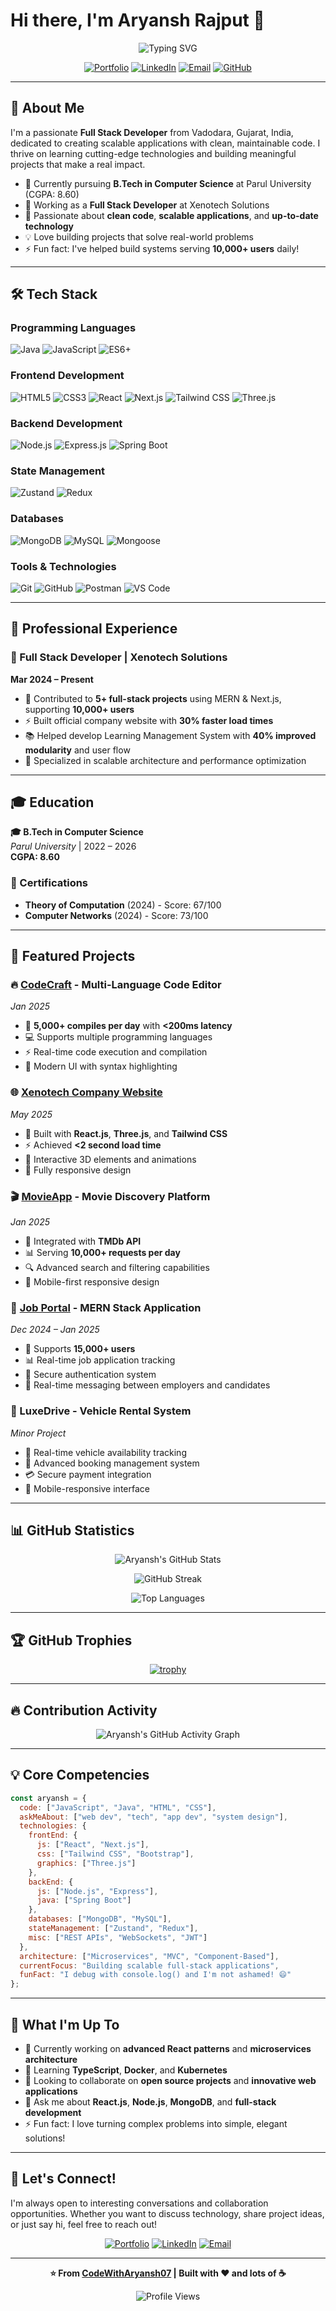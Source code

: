 # Hi there, I'm Aryansh Rajput 👋

<div align="center">
  <img src="https://readme-typing-svg.herokuapp.com?font=Fira+Code&size=24&duration=3000&pause=1000&color=00D4AA&center=true&vCenter=true&width=435&lines=Full+Stack+Developer;MERN+Stack+Enthusiast;Clean+Code+Advocate;Problem+Solver" alt="Typing SVG" />
</div>

<div align="center">
  
[![Portfolio](https://img.shields.io/badge/Portfolio-000000?style=for-the-badge&logo=vercel&logoColor=white)](https://aryanshrajput.vercel.app)
[![LinkedIn](https://img.shields.io/badge/LinkedIn-0077B5?style=for-the-badge&logo=linkedin&logoColor=white)](https://linkedin.com/in/aryansh-rajput-063800248)
[![Email](https://img.shields.io/badge/Gmail-D14836?style=for-the-badge&logo=gmail&logoColor=white)](mailto:codewitharyansh07@gmail.com)
[![GitHub](https://img.shields.io/badge/GitHub-100000?style=for-the-badge&logo=github&logoColor=white)](https://github.com/CodeWithAryansh07)

</div>

---

## 🚀 About Me

I'm a passionate **Full Stack Developer** from Vadodara, Gujarat, India, dedicated to creating scalable applications with clean, maintainable code. I thrive on learning cutting-edge technologies and building meaningful projects that make a real impact.

- 🌱 Currently pursuing **B.Tech in Computer Science** at Parul University (CGPA: 8.60)
- 💼 Working as a **Full Stack Developer** at Xenotech Solutions
- 🎯 Passionate about **clean code**, **scalable applications**, and **up-to-date technology**
- 💡 Love building projects that solve real-world problems
- ⚡ Fun fact: I've helped build systems serving **10,000+ users** daily!

---

## 🛠️ Tech Stack

### Programming Languages
![Java](https://img.shields.io/badge/Java-ED8B00?style=for-the-badge&logo=openjdk&logoColor=white)
![JavaScript](https://img.shields.io/badge/JavaScript-F7DF1E?style=for-the-badge&logo=javascript&logoColor=black)
![ES6+](https://img.shields.io/badge/ES6+-F7DF1E?style=for-the-badge&logo=javascript&logoColor=black)

### Frontend Development
![HTML5](https://img.shields.io/badge/HTML5-E34F26?style=for-the-badge&logo=html5&logoColor=white)
![CSS3](https://img.shields.io/badge/CSS3-1572B6?style=for-the-badge&logo=css3&logoColor=white)
![React](https://img.shields.io/badge/React-20232A?style=for-the-badge&logo=react&logoColor=61DAFB)
![Next.js](https://img.shields.io/badge/Next.js-000000?style=for-the-badge&logo=nextdotjs&logoColor=white)
![Tailwind CSS](https://img.shields.io/badge/Tailwind_CSS-38B2AC?style=for-the-badge&logo=tailwind-css&logoColor=white)
![Three.js](https://img.shields.io/badge/Three.js-000000?style=for-the-badge&logo=three.js&logoColor=white)

### Backend Development
![Node.js](https://img.shields.io/badge/Node.js-43853D?style=for-the-badge&logo=node.js&logoColor=white)
![Express.js](https://img.shields.io/badge/Express.js-404D59?style=for-the-badge&logo=express&logoColor=white)
![Spring Boot](https://img.shields.io/badge/Spring_Boot-6DB33F?style=for-the-badge&logo=spring&logoColor=white)

### State Management
![Zustand](https://img.shields.io/badge/Zustand-443E38?style=for-the-badge&logo=react&logoColor=white)
![Redux](https://img.shields.io/badge/Redux-593D88?style=for-the-badge&logo=redux&logoColor=white)

### Databases
![MongoDB](https://img.shields.io/badge/MongoDB-4EA94B?style=for-the-badge&logo=mongodb&logoColor=white)
![MySQL](https://img.shields.io/badge/MySQL-005C84?style=for-the-badge&logo=mysql&logoColor=white)
![Mongoose](https://img.shields.io/badge/Mongoose-880000?style=for-the-badge&logo=mongoose&logoColor=white)

### Tools & Technologies
![Git](https://img.shields.io/badge/Git-F05032?style=for-the-badge&logo=git&logoColor=white)
![GitHub](https://img.shields.io/badge/GitHub-100000?style=for-the-badge&logo=github&logoColor=white)
![Postman](https://img.shields.io/badge/Postman-FF6C37?style=for-the-badge&logo=postman&logoColor=white)
![VS Code](https://img.shields.io/badge/VS_Code-0078D4?style=for-the-badge&logo=visual%20studio%20code&logoColor=white)

---

## 💼 Professional Experience

### 🏢 Full Stack Developer | Xenotech Solutions
**Mar 2024 – Present**

- 🚀 Contributed to **5+ full-stack projects** using MERN & Next.js, supporting **10,000+ users**
- ⚡ Built official company website with **30% faster load times**
- 📚 Helped develop Learning Management System with **40% improved modularity** and user flow
- 🔧 Specialized in scalable architecture and performance optimization

---

## 🎓 Education

**🎓 B.Tech in Computer Science**  
*Parul University* | 2022 – 2026  
**CGPA: 8.60**

### 📜 Certifications
- **Theory of Computation** (2024) - Score: 67/100
- **Computer Networks** (2024) - Score: 73/100

---

## 🚀 Featured Projects

### 🔥 [CodeCraft](https://codecraft-demo.vercel.app) - Multi-Language Code Editor
*Jan 2025*
- 🌟 **5,000+ compiles per day** with **<200ms latency**
- 💻 Supports multiple programming languages
- ⚡ Real-time code execution and compilation
- 🎨 Modern UI with syntax highlighting

### 🌐 [Xenotech Company Website](https://xenotech-demo.vercel.app)
*May 2025*
- 🎯 Built with **React.js**, **Three.js**, and **Tailwind CSS**
- ⚡ Achieved **<2 second load time**
- 🎨 Interactive 3D elements and animations
- 📱 Fully responsive design

### 🎬 [MovieApp](https://movieapp-demo.vercel.app) - Movie Discovery Platform
*Jan 2025*
- 🎥 Integrated with **TMDb API**
- 📊 Serving **10,000+ requests per day**
- 🔍 Advanced search and filtering capabilities
- 📱 Mobile-first responsive design

### 💼 [Job Portal](https://jobportal-demo.vercel.app) - MERN Stack Application
*Dec 2024 – Jan 2025*
- 👥 Supports **15,000+ users**
- 📊 Real-time job application tracking
- 🔐 Secure authentication system
- 💬 Real-time messaging between employers and candidates

### 🚗 LuxeDrive - Vehicle Rental System
*Minor Project*
- 🚙 Real-time vehicle availability tracking
- 📅 Advanced booking management system
- 💳 Secure payment integration
- 📱 Mobile-responsive interface

---

## 📊 GitHub Statistics

<div align="center">
  
![Aryansh's GitHub Stats](https://github-readme-stats.vercel.app/api?username=CodeWithAryansh07&show_icons=true&theme=radical&hide_border=true&count_private=true)

![GitHub Streak](https://github-readme-streak-stats.herokuapp.com/?user=CodeWithAryansh07&theme=radical&hide_border=true)

![Top Languages](https://github-readme-stats.vercel.app/api/top-langs/?username=CodeWithAryansh07&theme=radical&hide_border=true&layout=compact)

</div>

---

## 🏆 GitHub Trophies

<div align="center">
  
[![trophy](https://github-profile-trophy.vercel.app/?username=CodeWithAryansh07&theme=radical&no-frame=true&column=7)](https://github.com/ryo-ma/github-profile-trophy)

</div>

---

## 🔥 Contribution Activity

<div align="center">
  
![Aryansh's GitHub Activity Graph](https://activity-graph.herokuapp.com/graph?username=CodeWithAryansh07&theme=radical&hide_border=true)

</div>

---

## 💡 Core Competencies

```javascript
const aryansh = {
  code: ["JavaScript", "Java", "HTML", "CSS"],
  askMeAbout: ["web dev", "tech", "app dev", "system design"],
  technologies: {
    frontEnd: {
      js: ["React", "Next.js"],
      css: ["Tailwind CSS", "Bootstrap"],
      graphics: ["Three.js"]
    },
    backEnd: {
      js: ["Node.js", "Express"],
      java: ["Spring Boot"]
    },
    databases: ["MongoDB", "MySQL"],
    stateManagement: ["Zustand", "Redux"],
    misc: ["REST APIs", "WebSockets", "JWT"]
  },
  architecture: ["Microservices", "MVC", "Component-Based"],
  currentFocus: "Building scalable full-stack applications",
  funFact: "I debug with console.log() and I'm not ashamed! 😄"
};
```

---

## 🌟 What I'm Up To

- 🔭 Currently working on **advanced React patterns** and **microservices architecture**
- 🌱 Learning **TypeScript**, **Docker**, and **Kubernetes**
- 👯 Looking to collaborate on **open source projects** and **innovative web applications**
- 💬 Ask me about **React.js**, **Node.js**, **MongoDB**, and **full-stack development**
- ⚡ Fun fact: I love turning complex problems into simple, elegant solutions!

---

## 🤝 Let's Connect!

I'm always open to interesting conversations and collaboration opportunities. Whether you want to discuss technology, share project ideas, or just say hi, feel free to reach out!

<div align="center">

[![Portfolio](https://img.shields.io/badge/Portfolio-Visit%20Now-00D4AA?style=for-the-badge&logo=vercel&logoColor=white)](https://aryanshrajput.vercel.app)
[![LinkedIn](https://img.shields.io/badge/LinkedIn-Connect-0077B5?style=for-the-badge&logo=linkedin&logoColor=white)](https://linkedin.com/in/aryansh-rajput-063800248)
[![Email](https://img.shields.io/badge/Email-Contact-D14836?style=for-the-badge&logo=gmail&logoColor=white)](mailto:codewitharyansh07@gmail.com)

</div>

---

<div align="center">
  
**⭐ From [CodeWithAryansh07](https://github.com/CodeWithAryansh07) | Built with ❤️ and lots of ☕**

![Profile Views](https://komarev.com/ghpvc/?username=CodeWithAryansh07&color=blueviolet&style=for-the-badge&label=Profile+Views)

</div>

